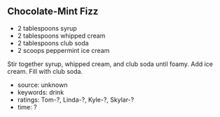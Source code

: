 Chocolate-Mint Fizz
-------------------

- 2 tablespoons syrup
- 2 tablespoons whipped cream
- 2 tablespoons club soda
- 2 scoops peppermint ice cream

Stir together syrup, whipped cream, and club soda until foamy.  Add
ice cream.  Fill with club soda.

- source: unknown
- keywords: drink
- ratings: Tom-?, Linda-?, Kyle-?, Skylar-?
- time: ?
